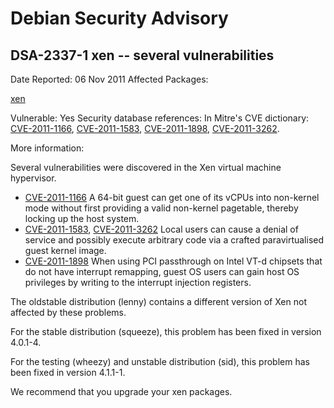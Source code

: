 
Debian Security Advisory
========================


DSA-2337-1 xen -- several vulnerabilities
-----------------------------------------



Date Reported:
06 Nov 2011
Affected Packages:

[xen](https://packages.debian.org/src:xen)

Vulnerable:
Yes
Security database references:
In Mitre's CVE dictionary: [CVE-2011-1166](https://security-tracker.debian.org/tracker/CVE-2011-1166), [CVE-2011-1583](https://security-tracker.debian.org/tracker/CVE-2011-1583), [CVE-2011-1898](https://security-tracker.debian.org/tracker/CVE-2011-1898), [CVE-2011-3262](https://security-tracker.debian.org/tracker/CVE-2011-3262).  

More information:

Several vulnerabilities were discovered in the Xen virtual machine
hypervisor.


* [CVE-2011-1166](https://security-tracker.debian.org/tracker/CVE-2011-1166)
A 64-bit guest can get one of its vCPUs into non-kernel
 mode without first providing a valid non-kernel pagetable,
 thereby locking up the host system.
* [CVE-2011-1583](https://security-tracker.debian.org/tracker/CVE-2011-1583), [CVE-2011-3262](https://security-tracker.debian.org/tracker/CVE-2011-3262)
Local users can cause a denial of service and possibly execute
 arbitrary code via a crafted paravirtualised guest kernel image.
* [CVE-2011-1898](https://security-tracker.debian.org/tracker/CVE-2011-1898)
When using PCI passthrough on Intel VT-d chipsets that do not
 have interrupt remapping, guest OS users can gain host OS
 privileges by writing to the interrupt injection registers.


The oldstable distribution (lenny) contains a different version of Xen
not affected by these problems.


For the stable distribution (squeeze), this problem has been fixed in
version 4.0.1-4.


For the testing (wheezy) and unstable distribution (sid), this problem
has been fixed in version 4.1.1-1.


We recommend that you upgrade your xen packages.





